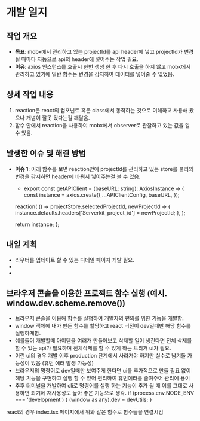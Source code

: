 # 개발 일지

## 작업 개요

- **목표**:
  mobx에서 관리하고 있는 projectId를 api header에 넣고 projectId가 변경될 때마다 자동으로 api의 header에 넣어주는 작업 필요.
- **이유**:
  axios 인스턴스를 호출시 한번 생성 한 후 다시 호출을 하지 않고 mobx에서 관리하고 있기에 일반 함수는 변경을 감지하여 데이터를 넣어줄 수 없었음.

## 상세 작업 내용

1. reaction은 react의 컴포넌트 혹은 class에서 동작하는 것으로 이해하고 사용해 왔으나 개념이 잘못 됬다는걸 깨달음.
2. 함수 안에서 reaction을 사용하여 mobx에서 observer로 관찰하고 있는 값을 알 수 있음.

## 발생한 이슈 및 해결 방법

- **이슈 1**:
  아래 함수를 보면 reaction안에 projectId를 관리하고 있는 store를 불러와 변경을 감지하면 header에 바꿔서 넣어주는걸 볼 수 있음.

  - export const getAPIClient = (baseURL: string): AxiosInstance => {
    const instance = axios.create({
    ...APIClientConfig,
    baseURL,
    });

  reaction(
  () => projectStore.selectedProjectId,
  newProjectId => {
  instance.defaults.headers['Serverkit_project_id'] = newProjectId;
  },
  );

  return instance;
  };

## 내일 계획

- 라우터를 업데이트 할 수 있는 디테일 페이지 개발 필요.
-
-

## 브라우저 콘솔을 이용한 프로젝트 함수 실행 (예시. window.dev.scheme.remove())

- 브라우저 콘솔을 이용해 함수를 실행하여 개발자의 편의를 위한 기능을 개발함.
- window 객체에 내가 만든 함수를 할당하고 react 버전이 dev일때만 해당 함수를 실행하게함.
- 예를들어 개발할때 아이템을 여러개 만들어보고 삭제할 일이 생긴다면 전체 삭제를 할 수 있는 api가 필요하며 전체삭제를 할 수 있게 하는 트리거 ui가 필요.
- 이런 ui의 경우 개발 이후 production 단계에서 사라져야 하지만 실수로 남겨둘 가능성이 있음 (휴먼 에러 발생 가능성)
- 브라우저의 명령어로 dev일때만 보여주게 한다면 ui를 추가적으로 만들 필요 없이 해당 기능을 구현하고 실행 할 수 있어 편리하여 휴먼에러를 줄여주어 관리에 용이
- 추후 터미널을 개발하여 cli로 명령어를 실행 하는 기능이 추가 될 때 이를 그대로 사용하면 되기에 재사용성도 높아 좋은 기능으로 생각.
  if (process.env.NODE_ENV === 'development') {
  (window as any).dev = devUtils;
  }

react의 경우 index.tsx 페이지에서 위와 같은 함수로 함수들을 연결시킴
